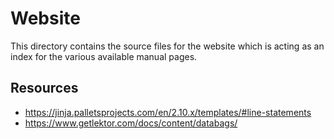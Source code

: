 # Website

This directory contains the source files for the website which is acting as
an index for the various available manual pages.

## Resources

- https://jinja.palletsprojects.com/en/2.10.x/templates/#line-statements
- https://www.getlektor.com/docs/content/databags/
